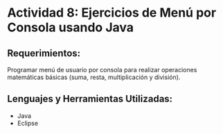 # Actividad 8: Ejercicios de Menú por Consola usando Java
## Requerimientos:
Programar menú de usuario por consola para realizar operaciones matemáticas básicas (suma, resta, multiplicación y división).

## Lenguajes y Herramientas Utilizadas:
* Java
* Eclipse
